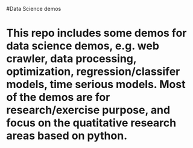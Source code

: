 #Data Science demos
# This repo includes some demos for data science demos, e.g. web crawler, data processing, optimization, regression/classifer models, time serious models. Most of the demos are for research/exercise purpose, and focus on the quatitative research areas based on python.

